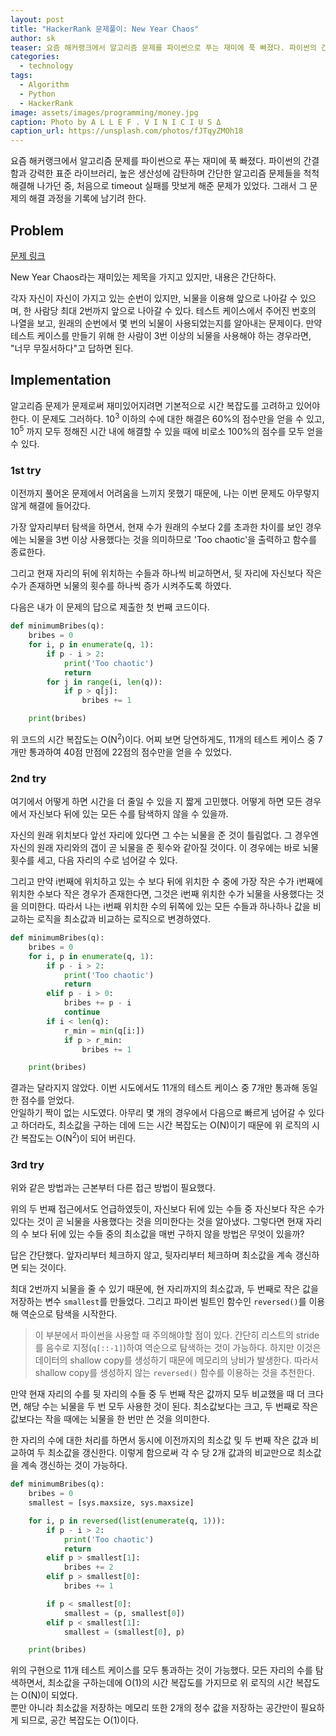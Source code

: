 ```yaml
---
layout: post
title: "HackerRank 문제풀이: New Year Chaos"
author: sk
teaser: 요즘 해커랭크에서 알고리즘 문제를 파이썬으로 푸는 재미에 푹 빠졌다. 파이썬의 간결함과 강력한 표준 라이브러리, 높은 생산성에 감탄하며 간단한 알고리즘 문제들을 척척 처리하던 중, 처음으로 timeout 실패를 맛보게 해준 문제가 있었다. 그래서 그 문제의 해결 과정을 기록에 남기려 한다.
categories:
  - technology
tags:
  - Algorithm
  - Python
  - HackerRank
image: assets/images/programming/money.jpg
caption: Photo by A L L E F . V I N I C I U S Δ
caption_url: https://unsplash.com/photos/fJTqyZMOh18
---
```

요즘 해커랭크에서 알고리즘 문제를 파이썬으로 푸는 재미에 푹 빠졌다. 파이썬의 간결함과 강력한 표준 라이브러리, 높은 생산성에 감탄하며 간단한 알고리즘 문제들을 척척 해결해 나가던 중, 처음으로 timeout 실패를 맛보게 해준 문제가 있었다. 그래서 그 문제의 해결 과정을 기록에 남기려 한다.

## Problem
[문제 링크][1]

New Year Chaos라는 재미있는 제목을 가지고 있지만, 내용은 간단하다.

각자 자신이 자신이 가지고 있는 순번이 있지만, 뇌물을 이용해 앞으로 나아갈 수 있으며, 한 사람당 최대 2번까지 앞으로 나아갈 수 있다.
테스트 케이스에서 주어진 번호의 나열을 보고, 원래의 순번에서 몇 번의 뇌물이 사용되었는지를 알아내는 문제이다. 만약 테스트 케이스를 만들기 위해 한 사람이 3번 이상의 뇌물을 사용해야 하는 경우라면, "너무 무질서하다"고 답하면 된다.

## Implementation
알고리즘 문제가 문제로써 재미있어지려면 기본적으로 시간 복잡도를 고려하고 있어야 한다.
이 문제도 그러하다. 10<sup>3</sup> 이하의 수에 대한 해결은 60%의 점수만을 얻을 수 있고, 10<sup>5</sup> 까지 모두 정해진 시간 내에 해결할 수 있을 때에 비로소 100%의 점수를 모두 얻을 수 있다.

### 1st try
이전까지 풀어온 문제에서 어려움을 느끼지 못했기 때문에, 나는 이번 문제도 아무렇지 않게 해결에 들어갔다.

가장 앞자리부터 탐색을 하면서, 현재 수가 원래의 수보다 2를 초과한 차이를 보인 경우에는 뇌물을 3번 이상 사용했다는 것을 의미하므로 'Too chaotic'을 출력하고 함수를 종료한다.

그리고 현재 자리의 뒤에 위치하는 수들과 하나씩 비교하면서, 뒷 자리에 자신보다 작은 수가 존재하면 뇌물의 횟수를 하나씩 증가 시켜주도록 하였다.

다음은 내가 이 문제의 답으로 제출한 첫 번째 코드이다.
```py
def minimumBribes(q):
    bribes = 0
    for i, p in enumerate(q, 1):
        if p - i > 2:
            print('Too chaotic')
            return
        for j in range(i, len(q)):
            if p > q[j]:
                bribes += 1

    print(bribes)
```
위 코드의 시간 복잡도는 O(N<sup>2</sup>)이다. 어찌 보면 당연하게도, 11개의 테스트 케이스 중 7개만 통과하여 40점 만점에 22점의 점수만을 얻을 수 있었다.

### 2nd try
여기에서 어떻게 하면 시간을 더 줄일 수 있을 지 짧게 고민했다. 어떻게 하면 모든 경우에서 자신보다 뒤에 있는 모든 수를 탐색하지 않을 수 있을까.

자신의 원래 위치보다 앞선 자리에 있다면 그 수는 뇌물을 준 것이 틀림없다. 그 경우엔 자신의 원래 자리와의 갭이 곧 뇌물을 준 횟수와 같아질 것이다. 이 경우에는 바로 뇌물 횟수를 세고, 다음 자리의 수로 넘어갈 수 있다.

그리고 만약 i번째에 위치하고 있는 수 보다 뒤에 위치한 수 중에 가장 작은 수가 i번째에 위치한 수보다 작은 경우가 존재한다면, 그것은 i번째 위치한 수가 뇌물을 사용했다는 것을 의미한다. 따라서 나는 i번째 위치한 수의 뒤쪽에 있는 모든 수들과 하나하나 값을 비교하는 로직을 최소값과 비교하는 로직으로 변경하였다.

```py
def minimumBribes(q):
    bribes = 0
    for i, p in enumerate(q, 1):
        if p - i > 2:
            print('Too chaotic')
            return
        elif p - i > 0:
            bribes += p - i
            continue
        if i < len(q):
            r_min = min(q[i:])
            if p > r_min:
                bribes += 1

    print(bribes)
```
결과는 달라지지 않았다. 이번 시도에서도 11개의 테스트 케이스 중 7개만 통과해 동일한 점수를 얻었다.  
안일하기 짝이 없는 시도였다. 아무리 몇 개의 경우에서 다음으로 빠르게 넘어갈 수 있다고 하더라도, 최소값을 구하는 데에 드는 시간 복잡도는 O(N)이기 때문에 위 로직의 시간 복잡도는 O(N<sup>2</sup>)이 되어 버린다.

### 3rd try
위와 같은 방법과는 근본부터 다른 접근 방법이 필요했다.

위의 두 번째 접근에서도 언급하였듯이, 자신보다 뒤에 있는 수들 중 자신보다 작은 수가 있다는 것이 곧 뇌물을 사용했다는 것을 의미한다는 것을 알아냈다.
그렇다면 현재 자리의 수 보다 뒤에 있는 수들 중의 최소값을 매번 구하지 않을 방법은 무엇이 있을까?

답은 간단했다. 앞자리부터 체크하지 않고, 뒷자리부터 체크하며 최소값을 계속 갱신하면 되는 것이다.

최대 2번까지 뇌물을 줄 수 있기 때문에, 현 자리까지의 최소값과, 두 번째로 작은 값을 저장하는 변수 `smallest`를 만들었다. 그리고 파이썬 빌트인 함수인 `reversed()`를 이용해 역순으로 탐색을 시작한다.
> 이 부분에서 파이썬을 사용할 때 주의해야할 점이 있다. 간단히 리스트의 stride를 음수로 지정(`q[::-1]`)하여 역순으로 탐색하는 것이 가능하다. 하지만 이것은 데이터의 shallow copy를 생성하기 때문에 메모리의 낭비가 발생한다. 따라서 shallow copy를 생성하지 않는 `reversed()` 함수를 이용하는 것을 추천한다.

만약 현재 자리의 수를 뒷 자리의 수들 중 두 번째 작은 값까지 모두 비교했을 때 더 크다면, 해당 수는 뇌물을 두 번 모두 사용한 것이 된다. 최소값보다는 크고, 두 번째로 작은 값보다는 작을 때에는 뇌물을 한 번만 쓴 것을 의미한다.

한 자리의 수에 대한 처리를 하면서 동시에 이전까지의 최소값 및 두 번째 작은 값과 비교하여 두 최소값을 갱신한다. 이렇게 함으로써 각 수 당 2개 값과의 비교만으로 최소값을 계속 갱신하는 것이 가능하다.
```py
def minimumBribes(q):
    bribes = 0
    smallest = [sys.maxsize, sys.maxsize]

    for i, p in reversed(list(enumerate(q, 1))):
        if p - i > 2:
            print('Too chaotic')
            return
        elif p > smallest[1]:
            bribes += 2
        elif p > smallest[0]:
            bribes += 1

        if p < smallest[0]:
            smallest = (p, smallest[0])
        elif p < smallest[1]:
            smallest = (smallest[0], p)

    print(bribes)
```
위의 구현으로 11개 테스트 케이스를 모두 통과하는 것이 가능했다. 모든 자리의 수를 탐색하면서, 최소값을 구하는데에 O(1)의 시간 복잡도를 가지므로 위 로직의 시간 복잡도는 O(N)이 되었다.  
뿐만 아니라 최소값을 저장하는 메모리 또한 2개의 정수 값을 저장하는 공간만이 필요하게 되므로, 공간 복잡도는 O(1)이다.

[1]: https://www.hackerrank.com/challenges/new-year-chaos/problem
